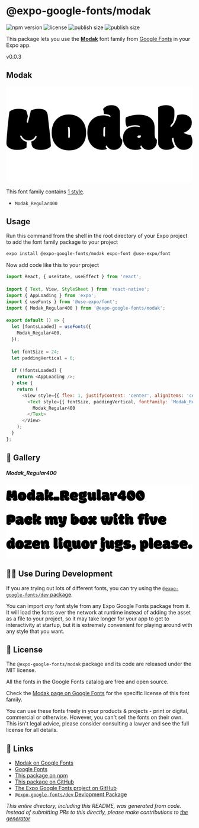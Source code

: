 # @expo-google-fonts/modak

![npm version](https://flat.badgen.net/npm/v/@expo-google-fonts/modak)
![license](https://flat.badgen.net/github/license/expo/google-fonts)
![publish size](https://flat.badgen.net/packagephobia/install/@expo-google-fonts/modak)
![publish size](https://flat.badgen.net/packagephobia/publish/@expo-google-fonts/modak)

This package lets you use the [**Modak**](https://fonts.google.com/specimen/Modak) font family from [Google Fonts](https://fonts.google.com/) in your Expo app.

v0.0.3

## Modak

![Modak](./font-family.png)

This font family contains [1 style](#-gallery).

- `Modak_Regular400`

## Usage

Run this command from the shell in the root directory of your Expo project to add the font family package to your project
```sh
expo install @expo-google-fonts/modak expo-font @use-expo/font
```

Now add code like this to your project
```js
import React, { useState, useEffect } from 'react';

import { Text, View, StyleSheet } from 'react-native';
import { AppLoading } from 'expo';
import { useFonts } from '@use-expo/font';
import { Modak_Regular400 } from '@expo-google-fonts/modak';

export default () => {
  let [fontsLoaded] = useFonts({
    Modak_Regular400,
  });

  let fontSize = 24;
  let paddingVertical = 6;

  if (!fontsLoaded) {
    return <AppLoading />;
  } else {
    return (
      <View style={{ flex: 1, justifyContent: 'center', alignItems: 'center' }}>
        <Text style={{ fontSize, paddingVertical, fontFamily: 'Modak_Regular400' }}>
          Modak_Regular400
        </Text>
      </View>
    );
  }
};

```

## 🔡 Gallery

##### Modak_Regular400
![Modak_Regular400](./999298cc9b836b6d428706a18192f20ce4f95b9ffc84c016dd59527f7735bdd4.ttf.png)


## 👩‍💻 Use During Development

If you are trying out lots of different fonts, you can try using the [`@expo-google-fonts/dev` package](https://github.com/expo/google-fonts/tree/master/font-packages/dev#readme).

You can import *any* font style from any Expo Google Fonts package from it. It will load the fonts
over the network at runtime instead of adding the asset as a file to your project, so it may take longer
for your app to get to interactivity at startup, but it is extremely convenient
for playing around with any style that you want.

## 📖 License

The `@expo-google-fonts/modak` package and its code are released under the MIT license.

All the fonts in the Google Fonts catalog are free and open source.

Check the [Modak page on Google Fonts](https://fonts.google.com/specimen/Modak) for the specific license of this font family.

You can use these fonts freely in your products & projects - print or digital, commercial or otherwise. However, you can't sell the fonts on their own. This isn't legal advice, please consider consulting a lawyer and see the full license for all details.

## 🔗 Links

- [Modak on Google Fonts](https://fonts.google.com/specimen/Modak)
- [Google Fonts](https://fonts.google.com/)
- [This package on npm](https://www.npmjs.com/package/@expo-google-fonts/modak)
- [This package on GitHub](https://github.com/expo/google-fonts/tree/master/font-packages/modak)
- [The Expo Google Fonts project on GitHub](https://github.com/expo/google-fonts)
- [`@expo-google-fonts/dev` Devlopment Package](https://github.com/expo/google-fonts/tree/master/font-packages/dev)


*This entire directory, including this README, was generated from code. Instead of submitting PRs to this directly, please make contributions to [the generator](https://github.com/expo/google-fonts/tree/master/packages/generator)*
